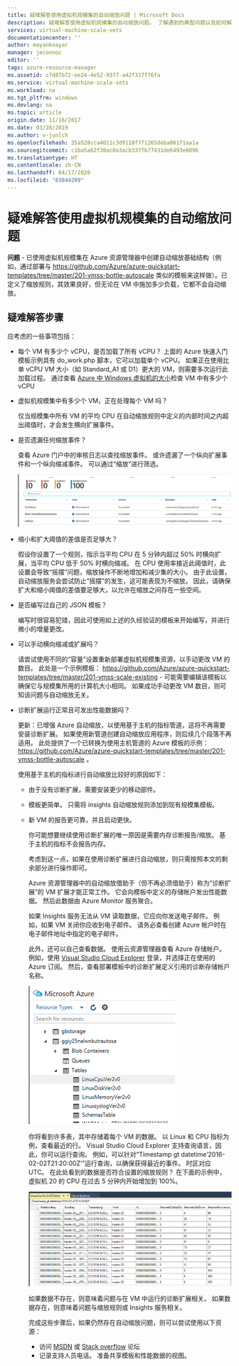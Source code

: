 ```yaml
---
title: 疑难解答使用虚拟机规模集的自动缩放问题 | Microsoft Docs
description: 疑难解答使用虚拟机规模集的自动缩放问题。 了解遇到的典型问题以及如何解决这些问题。
services: virtual-machine-scale-sets
documentationcenter: ''
author: mayanknayar
manager: jeconnoc
editor: ''
tags: azure-resource-manager
ms.assetid: c7d87b72-ee24-4e52-9377-a42f337f76fa
ms.service: virtual-machine-scale-sets
ms.workload: na
ms.tgt_pltfrm: windows
ms.devlang: na
ms.topic: article
origin.date: 11/16/2017
ms.date: 03/28/2019
ms.author: v-junlch
ms.openlocfilehash: 35a528cca4011c3d9118f7f1265deba061f1aa1a
ms.sourcegitcommit: c1ba5a62f30ac0a3acb337fb77431de6493e6096
ms.translationtype: HT
ms.contentlocale: zh-CN
ms.lasthandoff: 04/17/2020
ms.locfileid: "63844209"
---
```

# <a name="troubleshooting-autoscale-with-virtual-machine-scale-sets"></a>疑难解答使用虚拟机规模集的自动缩放问题
**问题** - 已使用虚拟机规模集在 Azure 资源管理器中创建自动缩放基础结构（例如，通过部署与 https://github.com/Azure/azure-quickstart-templates/tree/master/201-vmss-bottle-autoscale 类似的模板来这样做）。已定义了缩放规则，其效果良好，但无论在 VM 中施加多少负载，它都不会自动缩放。

## <a name="troubleshooting-steps"></a>疑难解答步骤
应考虑的一些事项包括：

* 每个 VM 有多少个 vCPU，是否加载了所有 vCPU？
  上面的 Azure 快速入门模板示例具有 do_work.php 脚本，它可以加载单个 vCPU。 如果正在使用比单 vCPU VM 大小（如 Standard_A1 或 D1）更大的 VM，则需要多次运行此加载过程。 通过查看 [Azure 中 Windows 虚拟机的大小](../virtual-machines/windows/sizes.md)检查 VM 中有多少个 vCPU
* 虚拟机规模集中有多少个 VM，正在处理每个 VM 吗？
  
    仅当规模集中所有  VM 的平均 CPU 在自动缩放规则中定义的内部时间之内超出阈值时，才会发生横向扩展事件。
* 是否遗漏任何缩放事件？
  
    查看 Azure 门户中的审核日志以查找缩放事件。 或许遗漏了一个纵向扩展事件和一个纵向缩减事件。 可以通过“缩放”进行筛选。
  
    ![审核日志][audit]
* 缩小和扩大阈值的差值是否足够大？
  
    假设你设置了一个规则，指示当平均 CPU 在 5 分钟内超过 50% 时横向扩展，当平均 CPU 低于 50% 时横向缩减。 在 CPU 使用率接近此阈值时，此设置会导致“摇摆”问题，缩放操作不断地增加和减少集的大小。 由于此设置，自动缩放服务会尝试防止“摇摆”的发生，这可能表现为不缩放。 因此，请确保扩大和缩小阈值的差值要足够大，以允许在缩放之间存在一些空间。
* 是否编写过自己的 JSON 模板？
  
    编写时很容易犯错，因此可使用如上述的久经验证的模板来开始编写，并进行微小的增量更改。 
* 可以手动横向缩减或扩展吗？
  
    请尝试使用不同的“容量”设置重新部署虚拟机规模集资源，以手动更改 VM 的数目。 此处是一个示例模板： https://github.com/Azure/azure-quickstart-templates/tree/master/201-vmss-scale-existing - 可能需要编辑该模板以确保它与规模集所用的计算机大小相同。 如果成功手动更改 VM 数目，则可知该问题与自动缩放无关。

* 诊断扩展运行正常且可发出性能数据吗？
  
     更新：已增强 Azure 自动缩放，以使用基于主机的指标管道，这将不再需要安装诊断扩展。 如果使用新管道创建自动缩放应用程序，则后续几个段落不再适用。 此处提供了一个已转换为使用主机管道的 Azure 模板的示例： https://github.com/Azure/azure-quickstart-templates/tree/master/201-vmss-bottle-autoscale 。 
  
    使用基于主机的指标进行自动缩放比较好的原因如下：
  
  * 由于没有诊断扩展，需要安装更少的移动部件。
  * 模板更简单。 只需将 insights 自动缩放规则添加到现有规模集模板。
  * 新 VM 的报告更可靠，并且启动更快。
    
    你可能想要继续使用诊断扩展的唯一原因是需要内存诊断报告/缩放。 基于主机的指标不会报告内存。
    
    考虑到这一点，如果在使用诊断扩展进行自动缩放，则只需按照本文的剩余部分进行操作即可。
    
    Azure 资源管理器中的自动缩放借助于（但不再必须借助于）称为“诊断扩展”的 VM 扩展才能正常工作。 它会向模板中定义的存储帐户发出性能数据。 然后此数据由 Azure Monitor 服务聚合。
    
    如果 Insights 服务无法从 VM 读取数据，它应向你发送电子邮件。 例如，如果 VM 关闭你应收到电子邮件。 请务必查看创建 Azure 帐户时在电子邮件地址中指定的电子邮件。
    
    此外，还可以自己查看数据。 使用云资源管理器查看 Azure 存储帐户。 例如，使用 [Visual Studio Cloud Explorer](https://visualstudiogallery.msdn.microsoft.com/aaef6e67-4d99-40bc-aacf-662237db85a2) 登录，并选择正在使用的 Azure 订阅。 然后，查看部署模板中的诊断扩展定义引用的诊断存储帐户名称。
    
    ![云资源管理器][explorer]
    
    你将看到许多表，其中存储着每个 VM 的数据。 以 Linux 和 CPU 指标为例，查看最近的行。 Visual Studio Cloud Explorer 支持查询语言，因此，你可以运行查询。 例如，可以针对“Timestamp gt datetime’2016-02-02T21:20:00Z’”运行查询，以确保获得最近的事件。 时区对应 UTC。 在此处看到的数据是否符合设置的缩放规则？ 在下面的示例中，虚拟机 20 的 CPU 在过去 5 分钟内开始增加到 100%。
    
    ![存储表][tables]
    
    如果数据不存在，则意味着问题与在 VM 中运行的诊断扩展相关。 如果数据存在，则意味着问题与缩放规则或 Insights 服务相关。 
    
    完成这些步骤后，如果仍然存在自动缩放问题，则可以尝试使用以下资源： 
    * 访问 [MSDN](https://social.msdn.microsoft.com/forums/azure/home?forum=WAVirtualMachinesforWindows) 或 [Stack overflow](https://stackoverflow.com/questions/tagged/azure) 论坛 
    * 记录支持人员电话。 准备共享模板和性能数据的视图。

[audit]: ./media/virtual-machine-scale-sets-troubleshoot/image3.png
[explorer]: ./media/virtual-machine-scale-sets-troubleshoot/image1.png
[tables]: ./media/virtual-machine-scale-sets-troubleshoot/image4.png

<!-- Update_Description: link update -->